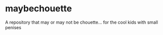# maybechouette
A repository that may or may not be chouette...
for the cool kids with small penises
